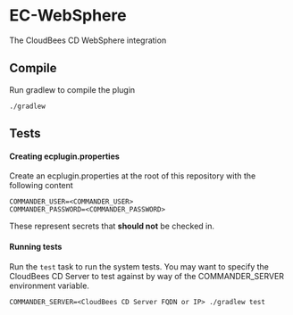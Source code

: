 EC-WebSphere
============

The CloudBees CD WebSphere integration

## Compile ##

Run gradlew to compile the plugin

`./gradlew`

## Tests ##

#### Creating ecplugin.properties ####
Create an ecplugin.properties at the root of this repository with the following content

    COMMANDER_USER=<COMMANDER_USER>
    COMMANDER_PASSWORD=<COMMANDER_PASSWORD>
    
These represent secrets that **should not** be checked in.

#### Running tests ####
Run the `test` task to run the system tests. You may want to specify the CloudBees CD Server to test against by way of the COMMANDER_SERVER environment variable.

`COMMANDER_SERVER=<CloudBees CD Server FQDN or IP> ./gradlew test`
